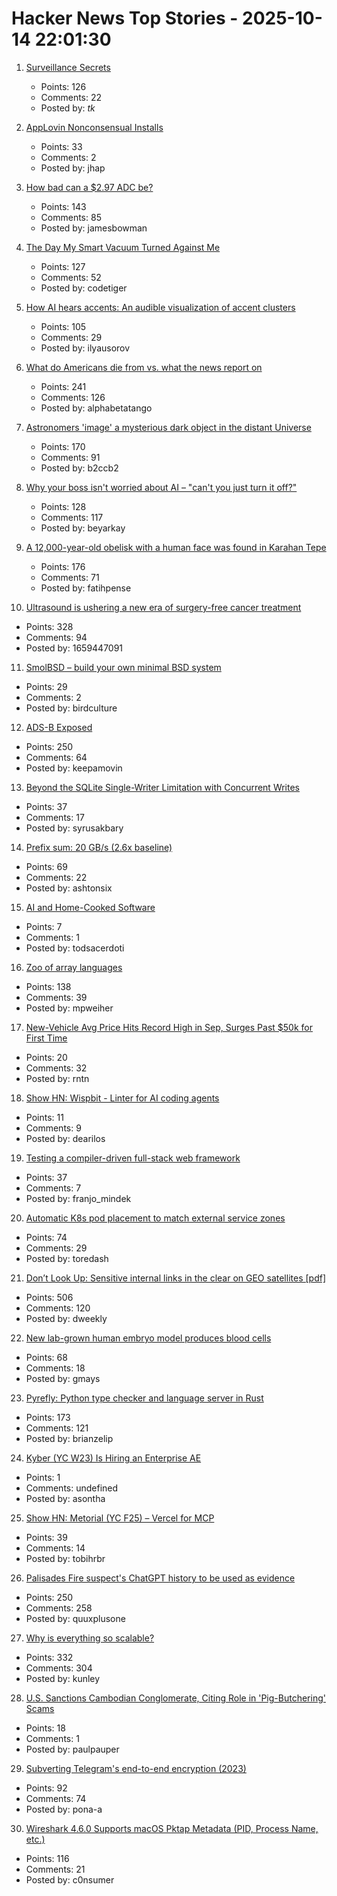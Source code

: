 # Hacker News Top Stories - 2025-10-14 22:01:30

1. [Surveillance Secrets](https://www.lighthousereports.com/investigation/surveillance-secrets/)
   - Points: 126
   - Comments: 22
   - Posted by: _tk_

2. [AppLovin Nonconsensual Installs](https://www.benedelman.org/applovin-nonconsensual-installs/)
   - Points: 33
   - Comments: 2
   - Posted by: jhap

3. [How bad can a $2.97 ADC be?](https://excamera.substack.com/p/how-bad-can-a-297-adc-be)
   - Points: 143
   - Comments: 85
   - Posted by: jamesbowman

4. [The Day My Smart Vacuum Turned Against Me](https://codetiger.github.io/blog/the-day-my-smart-vacuum-turned-against-me/)
   - Points: 127
   - Comments: 52
   - Posted by: codetiger

5. [How AI hears accents: An audible visualization of accent clusters](https://accent-explorer.boldvoice.com/)
   - Points: 105
   - Comments: 29
   - Posted by: ilyausorov

6. [What do Americans die from vs. what the news report on](https://ourworldindata.org/does-the-news-reflect-what-we-die-from)
   - Points: 241
   - Comments: 126
   - Posted by: alphabetatango

7. [Astronomers 'image' a mysterious dark object in the distant Universe](https://www.mpg.de/25518363/1007-asph-astronomers-image-a-mysterious-dark-object-in-the-distant-universe-155031-x)
   - Points: 170
   - Comments: 91
   - Posted by: b2ccb2

8. [Why your boss isn't worried about AI – "can't you just turn it off?"](https://boydkane.com/essays/boss)
   - Points: 128
   - Comments: 117
   - Posted by: beyarkay

9. [A 12,000-year-old obelisk with a human face was found in Karahan Tepe](https://www.trthaber.com/foto-galeri/karahantepede-12-bin-yil-oncesine-ait-insan-yuzlu-dikili-tas-bulundu/73912.html)
   - Points: 176
   - Comments: 71
   - Posted by: fatihpense

10. [Ultrasound is ushering a new era of surgery-free cancer treatment](https://www.bbc.com/future/article/20251007-how-ultrasound-is-ushering-a-new-era-of-surgery-free-cancer-treatment)
   - Points: 328
   - Comments: 94
   - Posted by: 1659447091

11. [SmolBSD – build your own minimal BSD system](https://smolbsd.org)
   - Points: 29
   - Comments: 2
   - Posted by: birdculture

12. [ADS-B Exposed](https://adsb.exposed/)
   - Points: 250
   - Comments: 64
   - Posted by: keepamovin

13. [Beyond the SQLite Single-Writer Limitation with Concurrent Writes](https://turso.tech/blog/beyond-the-single-writer-limitation-with-tursos-concurrent-writes)
   - Points: 37
   - Comments: 17
   - Posted by: syrusakbary

14. [Prefix sum: 20 GB/s (2.6x baseline)](https://github.com/ashtonsix/perf-portfolio/tree/main/delta)
   - Points: 69
   - Comments: 22
   - Posted by: ashtonsix

15. [AI and Home-Cooked Software](https://mrkaran.dev/posts/ai-home-cooked-software/)
   - Points: 7
   - Comments: 1
   - Posted by: todsacerdoti

16. [Zoo of array languages](https://ktye.github.io/)
   - Points: 138
   - Comments: 39
   - Posted by: mpweiher

17. [New-Vehicle Avg Price Hits Record High in Sep, Surges Past $50k for First Time](https://www.coxautoinc.com/insights-hub/sept-2025-atp-report/)
   - Points: 20
   - Comments: 32
   - Posted by: rntn

18. [Show HN: Wispbit - Linter for AI coding agents](https://wispbit.com)
   - Points: 11
   - Comments: 9
   - Posted by: dearilos

19. [Testing a compiler-driven full-stack web framework](https://wasp.sh/blog/2025/10/07/how-we-test-a-web-framework)
   - Points: 37
   - Comments: 7
   - Posted by: franjo_mindek

20. [Automatic K8s pod placement to match external service zones](https://github.com/toredash/automatic-zone-placement)
   - Points: 74
   - Comments: 29
   - Posted by: toredash

21. [Don’t Look Up: Sensitive internal links in the clear on GEO satellites [pdf]](https://satcom.sysnet.ucsd.edu/docs/dontlookup_ccs25_fullpaper.pdf)
   - Points: 506
   - Comments: 120
   - Posted by: dweekly

22. [New lab-grown human embryo model produces blood cells](https://www.cam.ac.uk/research/news/new-lab-grown-human-embryo-model-produces-blood-cells)
   - Points: 68
   - Comments: 18
   - Posted by: gmays

23. [Pyrefly: Python type checker and language server in Rust](https://pyrefly.org/?featured_on=talkpython)
   - Points: 173
   - Comments: 121
   - Posted by: brianzelip

24. [Kyber (YC W23) Is Hiring an Enterprise AE](https://www.ycombinator.com/companies/kyber/jobs/BQRRSrZ-enterprise-account-executive-ae)
   - Points: 1
   - Comments: undefined
   - Posted by: asontha

25. [Show HN: Metorial (YC F25) – Vercel for MCP](https://github.com/metorial/metorial)
   - Points: 39
   - Comments: 14
   - Posted by: tobihrbr

26. [Palisades Fire suspect's ChatGPT history to be used as evidence](https://www.rollingstone.com/culture/culture-news/chatgpt-palisades-fire-suspect-1235443216/)
   - Points: 250
   - Comments: 258
   - Posted by: quuxplusone

27. [Why is everything so scalable?](https://www.stavros.io/posts/why-is-everything-so-scalable/)
   - Points: 332
   - Comments: 304
   - Posted by: kunley

28. [U.S. Sanctions Cambodian Conglomerate, Citing Role in 'Pig-Butchering' Scams](https://www.wsj.com/business/u-s-sanctions-cambodian-conglomerate-citing-role-in-pig-butchering-scams-0cf2e0ff)
   - Points: 18
   - Comments: 1
   - Posted by: paulpauper

29. [Subverting Telegram's end-to-end encryption (2023)](https://tosc.iacr.org/index.php/ToSC/article/view/10302)
   - Points: 92
   - Comments: 74
   - Posted by: pona-a

30. [Wireshark 4.6.0 Supports macOS Pktap Metadata (PID, Process Name, etc.)](https://nuxx.net/blog/2025/10/14/wireshark-4-6-0-supports-macos-pktap-metadata-pid-process-name-etc/)
   - Points: 116
   - Comments: 21
   - Posted by: c0nsumer

